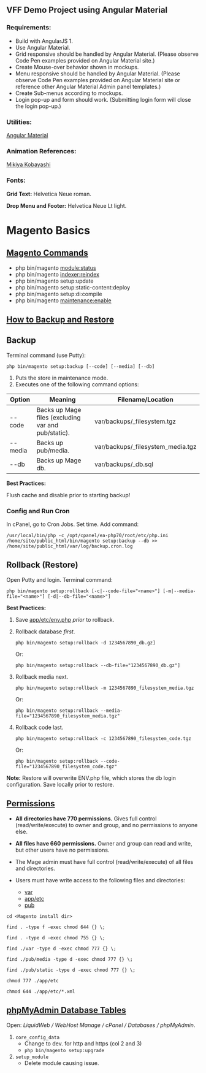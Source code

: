 VFF Demo Project using Angular Material
-----------------

### Requirements:
- Build with AngularJS 1.
- Use Angular Material.
- Grid responsive should be handled by Angular Material. (Please observe Code Pen examples provided on Angular Material site.)
- Create Mouse-over behavior shown in mockups.
- Menu responsive should be handled by Angular Material. (Please observe Code Pen examples provided on Angular Material site or reference other Angular Material Admin panel templates.)
- Create Sub-menus according to mockups.
- Login pop-up and form should work. (Submitting login form will close the login pop-up.)

### Utilities:
[Angular Material](https://material.angularjs.org/latest/)
 
### Animation References:
[Mikiya Kobayashi](http://www.mikiyakobayashi.com)
 
### Fonts:
**Grid Text:** Helvetica Neue roman.

**Drop Menu and Footer:** Helvetica Neue Lt light.

Magento Basics
===

[Magento Commands](#mage-commands)
----------------------------------------
- php bin/magento [module:status](http://devdocs.magento.com/guides/v2.0/install-gde/install/cli/install-cli-subcommands-enable.html)
- php bin/magento [indexer:reindex](http://devdocs.magento.com/guides/v2.1/config-guide/cli/config-cli-subcommands-index.html)
- php bin/magento setup:update
- php bin/magento setup:static-content:deploy
- php bin/magento setup:di:compile
- php bin/magento [maintenance:enable](http://devdocs.magento.com/guides/v2.0/install-gde/install/cli/install-cli-subcommands-maint.html)

[How to Backup and Restore](#mage-backup)
----------------------------------------
## Backup
Terminal command (use Putty):

```php bin/magento setup:backup [--code] [--media] [--db]```

1. Puts the store in maintenance mode.
2. Executes one of the following command options:

| Option  | Meaning	                                            | Filename/Location                            |
| ------- |-----------------------------------------------------| ---------------------------------------------|
| --code  | Backs up Mage files (excluding var and pub/static). | var/backups/<timestamp>_filesystem.tgz       |
| --media | Backs up pub/media.                                 | var/backups/<timestamp>_filesystem_media.tgz |
| --db    | Backs up Mage db.                                   | var/backups/<timestamp>_db.sql               |


**Best Practices:**

Flush cache and disable prior to starting backup!

### Config and Run Cron

In cPanel, go to Cron Jobs. Set time. Add command:

```/usr/local/bin/php -c /opt/cpanel/ea-php70/root/etc/php.ini /home/site/public_html/bin/magento setup:backup --db >> /home/site/public_html/var/log/backup.cron.log```

## Rollback (Restore)
Open Putty and login. Terminal command:

```php bin/magento setup:rollback [-c|--code-file="<name>"] [-m|--media-file="<name>"] [-d|--db-file="<name>"]```

**Best Practices:**

1. Save [app/etc/env.php]() _prior_ to rollback.

2. Rollback database _first_.

	```php bin/magento setup:rollback -d 1234567890_db.gz]```

	Or:

	```php bin/magento setup:rollback --db-file="1234567890_db.gz"]```


3. Rollback media next.

	```php bin/magento setup:rollback -m 1234567890_filesystem_media.tgz```

	Or:

	```php bin/magento setup:rollback --media-file="1234567890_filesystem_media.tgz"```

4. Rollback code last.

	```php bin/magento setup:rollback -c 1234567890_filesystem_code.tgz```

	Or:

	```php bin/magento setup:rollback --code-file="1234567890_filesystem_code.tgz"```

**Note:** Restore will overwrite ENV.php file, which stores the db login configuration. Save locally prior to restore.


[Permissions](#mage-permissions)
------------------------------------------
- **All directories have 770 permissions.**
	Gives full control (read/write/execute) to owner and group, and no permissions to anyone else.

- **All files have 660 permissions.**
	Owner and group can read and write, but other users have no permissions.

- The Mage admin must have full control (read/write/execute) of all files and directories.

- Users must have write access to the following files and directories:
	- [var]()
	- [app/etc]()
	- [pub]()

```cd <Magento install dir>```

```find . -type f -exec chmod 644 {} \;```

```find . -type d -exec chmod 755 {} \;```

```find ./var -type d -exec chmod 777 {} \;```

```find ./pub/media -type d -exec chmod 777 {} \;```

```find ./pub/static -type d -exec chmod 777 {} \;```

```chmod 777 ./app/etc```

```chmod 644 ./app/etc/*.xml```


[phpMyAdmin Database Tables](#mage-db)
------------------------------------------
Open: *LiquidWeb / WebHost Manage / cPanel / Databases / phpMyAdmin*.

1. ```core_config_data```
	- Change to dev. for http and https (col 2 and 3)
	- ```php bin/magento setup:upgrade```
2. ```setup_module```
	- Delete module causing issue.
